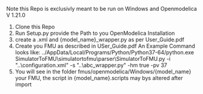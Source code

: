Note this Repo is exclusivly meant to be run on Windows and Openmodelica V 1.21.0
1. Clone this Repo
2. Run Setup.py provide the Path to you OpenModelica Installation
3. create a .xml and {model_name}_wrapper.py as per User_Guide.pdf
4. Create you FMU as described in USer_Guide.pdf
    An Example Command looks like: 
    ../AppData/Local/Programs/Python/Python37-64/python.exe  SimulatorToFMU\simulatortofmu\parser\SimulatorToFMU.py -i "..\configuration.xml" -s "..\abc_wrapper.py" -hm true -pv 37
5. You will see in the folder fmus/openmodelica/Windows/{model_name} your FMU, the script in {model_name}.scripts may bys altered after import

